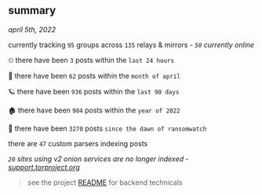 
## summary
_april 5th, 2022_

currently tracking `95` groups across `135` relays & mirrors - _`50` currently online_

⏲ there have been `3` posts within the `last 24 hours`

🦈 there have been `62` posts within the `month of april`

🪐 there have been `936` posts within the `last 90 days`

🏚 there have been `984` posts within the `year of 2022`

🦕 there have been `3270` posts `since the dawn of ransomwatch`

there are `47` custom parsers indexing posts

_`20` sites using v2 onion services are no longer indexed - [support.torproject.org](https://support.torproject.org/onionservices/v2-deprecation/)_

> see the project [README](https://github.com/thetanz/ransomwatch#ransomwatch--) for backend technicals
